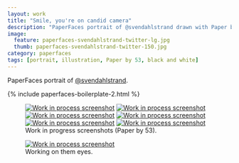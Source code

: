 ```yaml
---
layout: work
title: "Smile, you're on candid camera"
description: "PaperFaces portrait of @svendahlstrand drawn with Paper by 53 on an iPad."
image: 
  feature: paperfaces-svendahlstrand-twitter-lg.jpg
  thumb: paperfaces-svendahlstrand-twitter-150.jpg
category: paperfaces
tags: [portrait, illustration, Paper by 53, black and white]
---
```


PaperFaces portrait of [@svendahlstrand](http://twitter.com/svendahlstrand).

{% include paperfaces-boilerplate-2.html %}

<figure class="half">
	<a href="{{ site.url }}/images/paperfaces-svendahlstrand-process-1-lg.jpg"><img src="{{ site.url }}/images/paperfaces-svendahlstrand-process-1-600.jpg" alt="Work in process screenshot"></a>
	<a href="{{ site.url }}/images/paperfaces-svendahlstrand-process-2-lg.jpg"><img src="{{ site.url }}/images/paperfaces-svendahlstrand-process-2-600.jpg" alt="Work in process screenshot"></a>
	<a href="{{ site.url }}/images/paperfaces-svendahlstrand-process-3-lg.jpg"><img src="{{ site.url }}/images/paperfaces-svendahlstrand-process-3-600.jpg" alt="Work in process screenshot"></a>
	<a href="{{ site.url }}/images/paperfaces-svendahlstrand-process-4-lg.jpg"><img src="{{ site.url }}/images/paperfaces-svendahlstrand-process-4-600.jpg" alt="Work in process screenshot"></a>
	<a href="{{ site.url }}/images/paperfaces-svendahlstrand-process-5-lg.jpg"><img src="{{ site.url }}/images/paperfaces-svendahlstrand-process-5-600.jpg" alt="Work in process screenshot"></a>
	<a href="{{ site.url }}/images/paperfaces-svendahlstrand-process-6-lg.jpg"><img src="{{ site.url }}/images/paperfaces-svendahlstrand-process-6-600.jpg" alt="Work in process screenshot"></a>
	<figcaption>Work in progress screenshots (Paper by 53).</figcaption>
</figure>

<figure>
	<a href="{{ site.url }}/images/paperfaces-svendahlstrand-process-7-lg.jpg"><img src="{{ site.url }}/images/paperfaces-svendahlstrand-process-7-750.jpg" alt="Work in process screenshot"></a>
	<figcaption>Working on them eyes.</figcaption>
</figure>